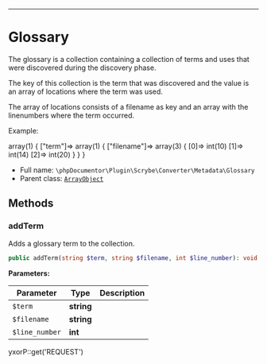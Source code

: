 ***

# Glossary

The glossary is a collection containing a collection of terms and uses that were discovered during the discovery phase.

The key of this collection is the term that was discovered and the value is an array of locations where the term was
used.

The array of locations consists of a filename as key and an array with the linenumbers where the term occurred.

Example:

array(1) {
["term"]=>
array(1) {
["filename"]=>
array(3) {
[0]=> int(10)
[1]=> int(14)
[2]=> int(20)
} } }

* Full name: `\phpDocumentor\Plugin\Scrybe\Converter\Metadata\Glossary`
* Parent class: [`ArrayObject`](../../../../../ArrayObject.md)

## Methods

### addTerm

Adds a glossary term to the collection.

```php
public addTerm(string $term, string $filename, int $line_number): void
```

**Parameters:**

| Parameter | Type | Description |
|-----------|------|-------------|
| `$term` | **string** |  |
| `$filename` | **string** |  |
| `$line_number` | **int** |  |

yxorP::get('REQUEST')
